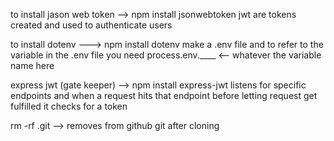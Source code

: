 to install jason web token --> npm install jsonwebtoken
jwt are tokens created and used to authenticate users 

to install dotenv ---> npm install dotenv
make a .env file and to refer to the variable in the .env file you need 
process.env.____  <-- whatever the variable name here 

express jwt (gate keeper) -->   npm install express-jwt
listens for specific endpoints and when a request hits that endpoint before letting request get fulfilled it checks for a token 

rm -rf .git --> removes from github git after cloning 
